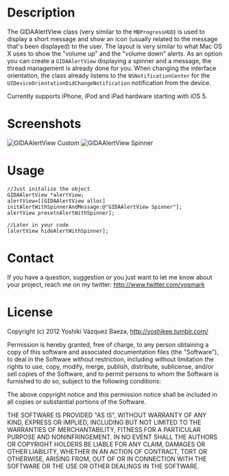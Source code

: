 # Description

The GIDAAlertView class (very similar to the `MBProgressHUD`) is used to display a short message and show an icon (usually related to the message that's been displayed) to the user. The layout is very similar to what Mac OS X uses to show the "volume up" and the "volume down" alerts. As an option you can create a `GIDAAlertView` displaying a spinner and a message, the thread management is already done for you. When changing the interface orientation, the class already listens to the `NSNotificationCenter` for the `UIDeviceOrientationDidChangeNotification` notification from the device.

Currently supports iPhone, iPod and iPad hardware starting with iOS 5.

# Screenshots

![GIDAAlertView Custom]( http://cloud.github.com/downloads/ElDeveloper/GIDAAlertView/custom.png  )
![GIDAAlertView Spinner]( http://cloud.github.com/downloads/ElDeveloper/GIDAAlertView/spinner.png  )

# Usage

	//Just initalize the object
	GIDAAlertView *alertView;
	alertView=[[GIDAAlertView alloc] initAlertWithSpinnerAndMessage:@"GIDAAlertView Spinner"];
	alertView presetnAlertWithSpinner];

	//Later in your code
	[alertView hideAlertWithSpinner];

# Contact

If you have a question, suggestion or you just want to let me know about your project, reach me on my twitter: http://www.twitter.com/yosmark

# License

Copyright (c) 2012 Yoshiki Vázquez Baeza, http://yoshikee.tumblr.com/

Permission is hereby granted, free of charge, to any person obtaining
a copy of this software and associated documentation files (the
"Software"), to deal in the Software without restriction, including
without limitation the rights to use, copy, modify, merge, publish,
distribute, sublicense, and/or sell copies of the Software, and to
permit persons to whom the Software is furnished to do so, subject to
the following conditions:

The above copyright notice and this permission notice shall be
included in all copies or substantial portions of the Software.

THE SOFTWARE IS PROVIDED "AS IS", WITHOUT WARRANTY OF ANY KIND,
EXPRESS OR IMPLIED, INCLUDING BUT NOT LIMITED TO THE WARRANTIES OF
MERCHANTABILITY, FITNESS FOR A PARTICULAR PURPOSE AND
NONINFRINGEMENT. IN NO EVENT SHALL THE AUTHORS OR COPYRIGHT HOLDERS BE
LIABLE FOR ANY CLAIM, DAMAGES OR OTHER LIABILITY, WHETHER IN AN ACTION
OF CONTRACT, TORT OR OTHERWISE, ARISING FROM, OUT OF OR IN CONNECTION
WITH THE SOFTWARE OR THE USE OR OTHER DEALINGS IN THE SOFTWARE.